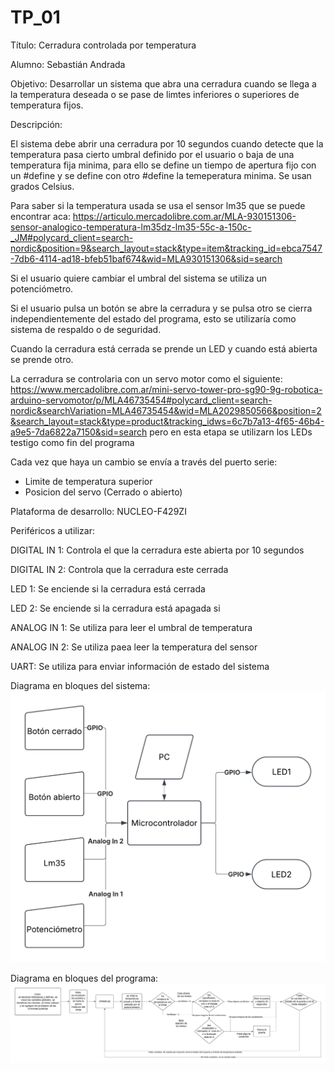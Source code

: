 # TP_01
Título: Cerradura controlada por temperatura

Alumno: Sebastián Andrada

Objetivo: Desarrollar un sistema que abra una cerradura cuando se llega a la temperatura deseada o se pase de limtes inferiores o superiores de temperatura fijos.

Descripción: 

El sistema debe abrir una cerradura por 10 segundos cuando detecte que la temperatura pasa cierto umbral definido por el usuario o baja de una temperatura fija minima, para ello se define un tiempo de apertura fijo con un #define y se define con otro #define la temeperatura minima. Se usan grados Celsius.

Para saber si la temperatura usada se usa el sensor lm35 que se puede encontrar aca:
https://articulo.mercadolibre.com.ar/MLA-930151306-sensor-analogico-temperatura-lm35dz-lm35-55c-a-150c-_JM#polycard_client=search-nordic&position=9&search_layout=stack&type=item&tracking_id=ebca7547-7db6-4114-ad18-bfeb51baf674&wid=MLA930151306&sid=search

Si el usuario quiere cambiar el umbral del sistema se utiliza un potenciómetro.

Si el usuario pulsa un botón se abre la cerradura y se pulsa otro se cierra independientemente del estado del programa, esto se utilizaría como sistema de respaldo o de seguridad.

Cuando la cerradura está cerrada se prende un LED y cuando está abierta se prende otro.

La cerradura se controlaria con un servo motor como el siguiente:
https://www.mercadolibre.com.ar/mini-servo-tower-pro-sg90-9g-robotica-arduino-servomotor/p/MLA46735454#polycard_client=search-nordic&searchVariation=MLA46735454&wid=MLA2029850566&position=2&search_layout=stack&type=product&tracking_idws=6c7b7a13-4f65-46b4-a9e5-7da6822a7150&sid=search 
pero en esta etapa se utilizarn los LEDs testigo como fin del programa


Cada vez que haya un cambio se envía a través del puerto serie:
- Limite de temperatura superior
- Posicion del servo (Cerrado o abierto)

Plataforma de desarrollo: NUCLEO-F429ZI

Periféricos a utilizar:

DIGITAL IN 1: Controla el que la cerradura este abierta por 10 segundos

DIGITAL IN 2: Controla que la cerradura este cerrada

LED 1: Se enciende si la cerradura está cerrada

LED 2: Se enciende si la cerradura está apagada si

ANALOG IN 1: Se utiliza para leer el umbral de temperatura 

ANALOG IN 2: Se utiliza paea leer la temperatura del sensor

UART: Se utiliza para enviar información de estado del sistema


Diagrama en bloques del sistema:
![Diagrama 1](images/Sistema.png) 

Diagrama en bloques del programa:
![Diagrama 2](images/Programa.png)
